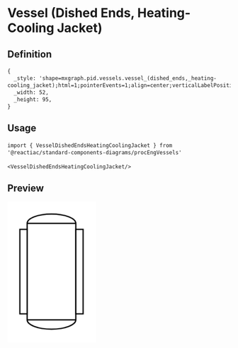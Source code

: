 # Vessel (Dished Ends, Heating-Cooling Jacket)

## Definition

```
{
  _style: 'shape=mxgraph.pid.vessels.vessel_(dished_ends,_heating-cooling_jacket);html=1;pointerEvents=1;align=center;verticalLabelPosition=bottom;verticalAlign=top;dashed=0;',
  _width: 52,
  _height: 95,
}
```

## Usage

```
import { VesselDishedEndsHeatingCoolingJacket } from '@reactiac/standard-components-diagrams/procEngVessels'

<VesselDishedEndsHeatingCoolingJacket/>
```

## Preview

<img src="./vessel-dished-ends-heating-cooling-jacket.png" width="200"/>
